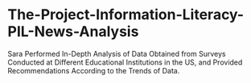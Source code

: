 # The-Project-Information-Literacy-PIL-News-Analysis
Sara Performed In-Depth Analysis of Data Obtained from Surveys Conducted at Different Educational Institutions in the US, and Provided Recommendations According to the Trends of Data. 
